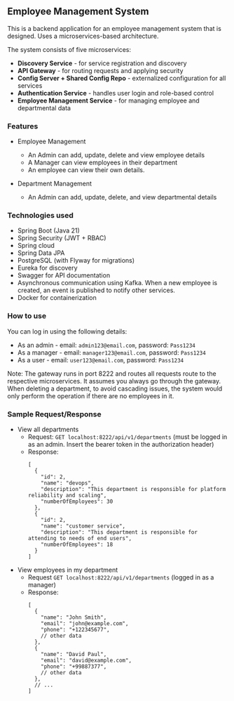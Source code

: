 ## Employee Management System

This is a backend application for an employee management system that is designed. Uses a microservices-based architecture.

The system consists of five microservices:
- **Discovery Service** - for service registration and discovery
- **API Gateway** - for routing requests and applying security
- **Config Server + Shared Config Repo** - externalized configuration for all services
- **Authentication Service** - handles user login and role-based control
- **Employee Management Service** - for managing employee and departmental data

### Features
- Employee Management
  - An Admin can add, update, delete and view employee details
  - A Manager can view employees in their department
  - An employee can view their own details.

- Department Management
  - An Admin can add, update, delete, and view departmental details

### Technologies used
- Spring Boot (Java 21)
- Spring Security (JWT + RBAC)
- Spring cloud
- Spring Data JPA
- PostgreSQL (with Flyway for migrations)
- Eureka for discovery
- Swagger for API documentation
- Asynchronous communication using Kafka. When a new employee is created, an event is published to notify other services.
- Docker for containerization

### How to use
You can log in using the following details:
- As an admin - email: `admin123@email.com`, password: `Pass1234`
- As a manager - email: `manager123@email.com`, password: `Pass1234`
- As a user - email: `user123@email.com`, password: `Pass1234`

Note: The gateway runs in port 8222 and routes all requests route to the respective microservices. It assumes you always go through the gateway.
When deleting a department, to avoid cascading issues, the system would only perform the operation if there are no employees in it.

### Sample Request/Response
- View all departments
  - Request: `GET localhost:8222/api/v1/departments` (must be logged in as an admin. Insert the bearer token in the authorization header)
  - Response:
    ```
    [
      {
        "id": 2,
        "name": "devops",
        "description": "This department is responsible for platform reliability and scaling",
        "numberOfEmployees": 30
      },
      {
        "id": 2,
        "name": "customer service",
        "description": "This department is responsible for attending to needs of end users",
        "numberOfEmployees": 18
      }
    ]
    ```
- View employees in my department
  - Request `GET localhost:8222/api/v1/departments` (logged in as a manager)
  - Response:
    ```
    [
      {
        "name": "John Smith",
        "email": "john@example.com",
        "phone": "+122345677",
        // other data
      },
      {
        "name": "David Paul",
        "email": "david@example.com",
        "phone": "+99887377",
        // other data
      },
      // ...
    ]
    ```

